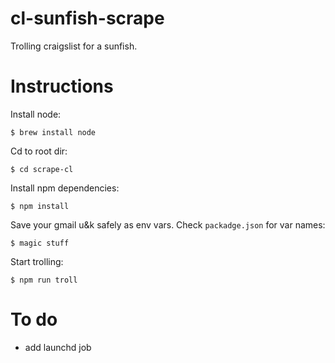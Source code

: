 # cl-sunfish-scrape
Trolling craigslist for a sunfish.

# Instructions

Install node:
```shell
$ brew install node
```

Cd to root dir:
```shell
$ cd scrape-cl
```

Install npm dependencies:
```shell
$ npm install
```

Save your gmail u&k safely as env vars. Check `packadge.json` for var names:
```shell
$ magic stuff
```

Start trolling:
```shell
$ npm run troll
```

# To do
- add launchd job
